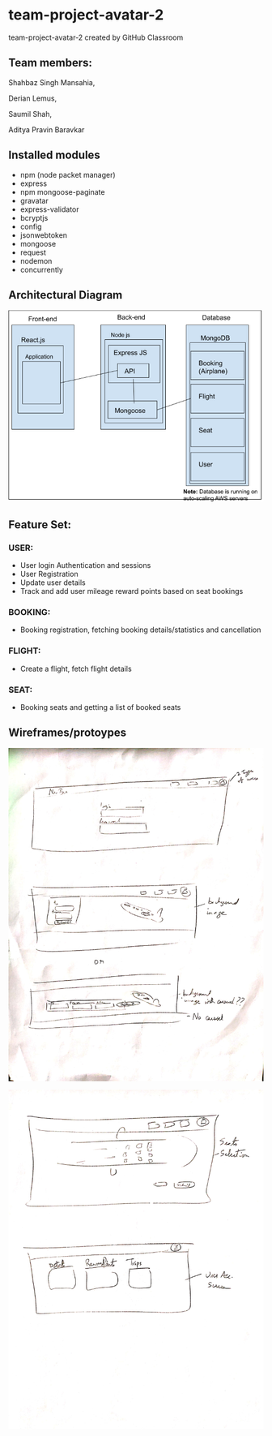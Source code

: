 # team-project-avatar-2

team-project-avatar-2 created by GitHub Classroom

## Team members:

Shahbaz Singh Mansahia,

Derian Lemus,

Saumil Shah,

Aditya Pravin Baravkar

## Installed modules

- npm (node packet manager)
- express
- npm mongoose-paginate
- gravatar
- express-validator
- bcryptjs
- config
- jsonwebtoken
- mongoose
- request
- nodemon
- concurrently

## Architectural Diagram

![This image shows the architectural diagram of the project](/meeting_documents/CMPE_202_Arch_Diagram.png)

## Feature Set:

### USER:

- User login Authentication and sessions
- User Registration
- Update user details
- Track and add user mileage reward points based on seat bookings

### BOOKING:

- Booking registration, fetching booking details/statistics and cancellation

### FLIGHT:

- Create a flight, fetch flight details

### SEAT:

- Booking seats and getting a list of booked seats

## Wireframes/protoypes

![The image shows user login screen and home screen drafts](/meeting_documents/lofi_prototype_file_1.jpg)

![The image shows user account screen and seat selection screen drafts](/meeting_documents/lofi_prototype_file_2.jpg)
